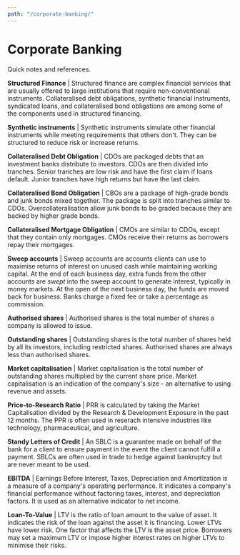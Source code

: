 ```yaml
---
path: "/corporate-banking/"
---
```


# Corporate Banking
Quick notes and references.

**Structured Finance** | Structured finance are complex financial services that are usually offered to large institutions that require non-conventional instruments. Collateralised debt obligations, synthetic financial instruments, syndicated loans, and collateralised bond obligations are among some of the components used in structured financing.

**Synthetic instruments** | Synthetic instruments simulate other financial instruments while meeting requirements that others don't. They can be structured to reduce risk or increase returns.

**Collateralised Debt Obligation** | CDOs are packaged debts that an investment banks distribute to investors. CDOs are then divided into tranches. Senior tranches are low risk and have the first claim if loans default. Junior tranches have high returns but have the last claim.

**Collateralised Bond Obligation** | CBOs are a package of high-grade bonds and junk bonds mixed together. The package is split into tranches similar to CDOs. Overcollateralisation allow junk bonds to be graded because they are backed by higher grade bonds.

**Collateralised Mortgage Obligation** | CMOs are similar to CDOs, except that they contain only mortgages. CMOs receive their returns as borrowers repay their mortgages.

**Sweep accounts** | Sweep accounts are accounts clients can use to maximise returns of interest on unused cash while maintaining working capital. At the end of each business day, extra funds from the other accounts are _swept_ into the sweep account to generate interest, typically in money markets. At the open of the next business day, the funds are moved back for business. Banks charge a fixed fee or take a percentage as commission.

**Authorised shares** | Authorised shares is the total number of shares a company is allowed to issue.

**Outstanding shares** | Outstanding shares is the total number of shares held by all its investors, including restricted shares. Authorised shares are always less than authorised shares.

**Market capitalisation** | Market capitalisation is the total number of outstanding shares multiplied by the current share price. Market capitalisation is an indication of the company's size - an alternative to using revenue and assets.

**Price-to-Research Ratio** | PRR is calculated by taking the Market Capitalisation divided by the Research & Development Exposure in the past 12 months. The PPR is often used in reserach intensive industries like technology, pharmaceutical, and agriculture.

**Standy Letters of Credit** | An SBLC is a guarantee made on behalf of the bank for a client to ensure payment in the event the client cannot fulfill a payment. SBLCs are often used in trade to hedge against bankruptcy but are never meant to be used.

**EBITDA** | Earnings Before Interest, Taxes, Depreciation and Amortization is a measure of a company's operating performance. It indicates a company's financial performance without factoring taxes, interest, and depreciation factors. It is used as an alternative indicator to net income.

**Loan-To-Value** | LTV is the ratio of loan amount to the value of asset. It indicates the risk of the loan against the asset it is financing. Lower LTVs have lower risk. One factor that affects the LTV is the asset price. Borrowers may set a maximum LTV or impose higher interest rates on higher LTVs to minimise their risks.
